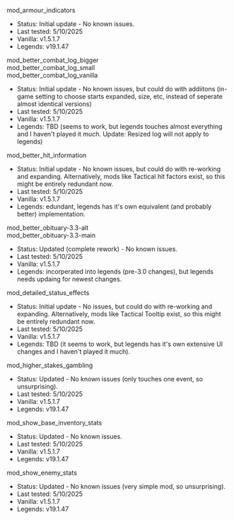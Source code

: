 mod_armour_indicators
- Status: Initial update - No known issues.
- Last tested: 5/10/2025
- Vanilla: v1.5.1.7
- Legends: v19.1.47
	
mod_better_combat_log_bigger<br/>
mod_better_combat_log_small<br/>
mod_better_combat_log_vanilla<br/>
- Status: Initial update - No known issues, but could do with addiitons (in-game setting to choose starts expanded, size, etc, instead of seperate almost identical versions)
- Last tested: 5/10/2025
- Vanilla: v1.5.1.7
- Legends: TBD (seems to work, but legends touches almost everything and I haven't played it much. Update: Resized log will not apply to legends)

mod_better_hit_information
- Status: Initial update - No known issues, but could do with re-working and expanding. Alternatively, mods like Tactical hit factors exist, so this might be entirely redundant now. 
- Last tested: 5/10/2025
- Vanilla: v1.5.1.7
- Legends: edundant, legends has it's own equivalent (and probably better) implementation.

mod_better_obituary-3.3-alt<br/>
mod_better_obituary-3.3-main
- Status: Updated (complete rework) - No known issues.
- Last tested: 5/10/2025
- Vanilla: v1.5.1.7
- Legends: incorperated into legends (pre-3.0 changes), but legends needs updaing for newest changes.
	
mod_detailed_status_effects
- Status: Initial update - No issues, but could do with re-working and expanding. Alternatively, mods like Tactical Tooltip exist, so this might be entirely redundant now. 
- Last tested: 5/10/2025
- Vanilla: v1.5.1.7
- Legends: TBD (it seems to work, but legends has it's own extensive UI changes and I haven't played it much).

mod_higher_stakes_gambling
- Status: Updated - No known issues (only touches one event, so unsurprising).
- Last tested: 5/10/2025
- Vanilla: v1.5.1.7
- Legends: v19.1.47
	
mod_show_base_inventory_stats
- Status: Updated - No known issues.
- Last tested: 5/10/2025
- Vanilla: v1.5.1.7
- Legends: v19.1.47

mod_show_enemy_stats
- Status: Updated - No known issues (very simple mod, so unsurprising).
- Last tested: 5/10/2025
- Vanilla: v1.5.1.7
- Legends: v19.1.47
